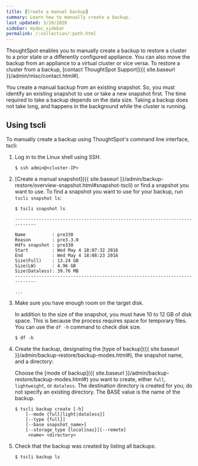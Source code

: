 ```yaml
---
title: [Create a manual backup]
summary: Learn how to manually create a backup.
last_updated: 3/10/2020
sidebar: mydoc_sidebar
permalink: /:collection/:path.html
---
```

ThoughtSpot enables you to manually create a backup to restore a cluster to a prior state or a differently configured appliance. You can also move the backup from an appliance to a virtual cluster or vice versa. To restore a cluster from a backup, [contact ThoughtSpot Support]({{ site.baseurl }}/admin/misc/contact.html#).

You create a manual backup from an existing snapshot. So, you must identify an existing snapshot to use or take a new snapshot first. The time required to take a backup depends on the data size. Taking a backup does not take long, and happens in the background while the cluster is running.

## Using tscli
To manually create a backup using ThoughtSpot's command line interface, tscli:
1. Log in to the Linux shell using SSH.
    ```
    $ ssh admin@<cluster-IP>
    ```
2. [Create a manual snapshot]({{ site.baseurl }}/admin/backup-restore/overview-snapshot.html#snapshot-tscli) or find a snapshot you want to use.
   To find a snapshot you want to use for your backup, run `tscli snapshot ls`:

    ```
    $ tscli snapshot ls

    ---------------------------------------------------------------------------

    Name          : pre330
    Reason        : pre3.3.0
    Hdfs snapshot : pre330
    Start         : Wed May 4 18:07:32 2016
    End           : Wed May 4 18:08:23 2016
    Size(Full)    : 13.24 GB
    Size(LW)      : 4.96 GB
    Size(Dataless): 39.76 MB
    ---------------------------------------------------------------------------

    ...
    ```

3. Make sure you have enough room on the target disk.

    In addition to the size of the snapshot, you must have 10 to 12 GB of disk space. This is because the process requires space for temporary files. You can use the `df -h` command to check disk size.

    ```
    $ df -h
    ```

4. Create the backup, designating the [type of backup]({{ site.baseurl }}/admin/backup-restore/backup-modes.html#), the snapshot name, and a directory:

    Choose the [mode of backup]({{ site.baseurl }}/admin/backup-restore/backup-modes.html#) you want to create, either `full`, `lightweight`, or `dataless`. The destination directory is created for you; do not specify an existing directory. The BASE value is the name of the backup.

    ```
    $ tscli backup create [-h]
        [--mode {full|light|dataless}]
        [--type {full}]
        [--base snapshot_name>]
        [--storage_type {local|nas}][--remote]
         <name> <directory>
    ```

5. Check that the backup was created by listing all backups:

    ```
    $ tscli backup ls
    ```
